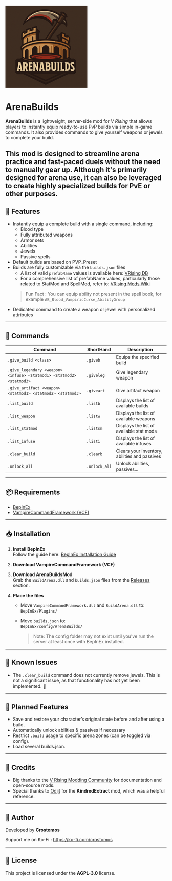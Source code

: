 ![](logo.png)

# ArenaBuilds

**ArenaBuilds** is a lightweight, server-side mod for *V Rising* that allows players to instantly equip ready-to-use PvP builds via simple in-game commands.
It also provides commands to give yourself weapons or jewels to complete your build.

This mod is designed to streamline arena practice and fast-paced duels without the need to manually gear up.
Although it's primarily designed for arena use, it can also be leveraged to create highly specialized builds for PvE or other purposes.
---

## 🔧 Features

- Instantly equip a complete build with a single command, including:
  - Blood type
  - Fully attributed weapons
  - Armor sets
  - Abilities
  - Jewels
  - Passive spells
- Default builds are based on PVP_Preset
- Builds are fully customizable via the `builds.json` files
  - A list of valid `prefabName` values is available here: [VRising DB](https://vrising.gaming.tools)
  - For a comprehensive list of prefabName values, particularly those related to StatMod and SpellMod, refer to: [VRising Mods Wiki](https://wiki.vrisingmods.com/prefabs/Spell)
  > Fun Fact : You can equip ability not present in the spell book, for example `AB_Blood_VampiricCurse_AbilityGroup`
- Dedicated command to create a weapon or jewel with personalized attributes

---

## 💬 Commands

| Command                                                              | ShortHand     | Description                                   |
| -------------------------------------------------------------------- | ------------- | --------------------------------------------- |
| `.give_build <class>`                                                | `.giveb`      | Equips the specified build                    |
| `.give_legendary <weapon> <infuse> <statmod1> <statmod2> <statmod3>` | `.giveleg`    | Give legendary weapon                         |
| `.give_artifact <weapon> <statmod1> <statmod2> <statmod3>`           | `.giveart`    | Give artifact weapon                          |
| `.list_build`                                                        | `.listb`      | Displays the list of available builds         |
| `.list_weapon`                                                       | `.listw`      | Displays the list of available weapons        |
| `.list_statmod`                                                      | `.listsm`     | Displays the list of available stat mods      |
| `.list_infuse`                                                       | `.listi`      | Displays the list of available infuses        |
| `.clear_build`                                                       | `.clearb`     | Clears your inventory, abilities and passives |
| `.unlock_all`                                                        | `.unlock_all` | Unlock abilities, passives...                 |

---

## 📦 Requirements

- [BepInEx](https://github.com/BepInEx/BepInEx)
- [VampireCommandFramework (VCF)](https://github.com/decaprime/VampireCommandFramework)

---

## 📥 Installation

1. **Install BepInEx**  
   Follow the guide here: [BepInEx Installation Guide](https://wiki.vrisingmods.com/user/bepinex_install.html)  

2. **Download VampireCommandFramework (VCF)**  

3. **Download ArenaBuildsMod**  
   Grab the `BuildArena.dll` and `builds.json` files from the [Releases](#) section.

4. **Place the files**  
   
   - Move `VampireCommandFramework.dll` and `BuildArena.dll` to:  
     `BepInEx/Plugins/`
   
   - Move `builds.json` to:  
     `BepInEx/config/ArenaBuilds/`
     
     > Note: The config folder may not exist until you've run the server at least once with BepInEx installed.

---

## 🐞 Known Issues

- The `.clear_build` command does not currently remove jewels. This is not a significant issue, as that functionality has not yet been implemented. 👀

---

## 🚧 Planned Features

- Save and restore your character’s original state before and after using a build.
- Automatically unlock abilities & passives if necessary
- Restrict `.build` usage to specific arena zones (can be toggled via config).
- Load several builds.json.

---

## 🙌 Credits

- Big thanks to the [V Rising Modding Community](https://vrisingmods.com/) for documentation and open-source mods.
- Special thanks to [Odjit](https://github.com/Odjit) for the **KindredExtract** mod, which was a helpful reference.

---

## 👤 Author

Developed by **Crostomos**

Support me on Ko-Fi : https://ko-fi.com/crostomos

---

## 📄 License

This project is licensed under the **AGPL-3.0** license.
